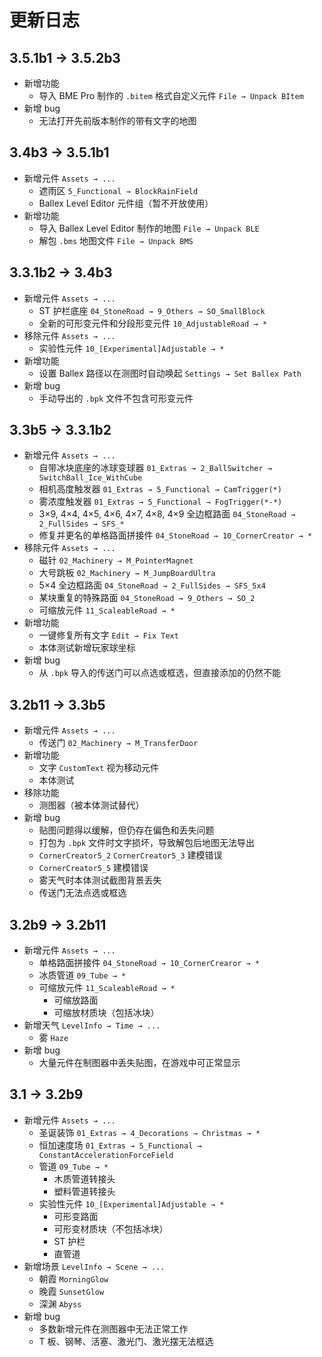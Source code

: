# 更新日志

## 3.5.1b1 → 3.5.2b3

- 新增功能
  - 导入 BME Pro 制作的 `.bitem` 格式自定义元件 `File → Unpack BItem`
- 新增 bug
  - 无法打开先前版本制作的带有文字的地图 <badge text="暂未修复" type="danger"/>

## 3.4b3 → 3.5.1b1

- 新增元件 `Assets → ...`
  - 遮雨区 `5_Functional → BlockRainField`
  - Ballex Level Editor 元件组（暂不开放使用）
- 新增功能
  - 导入 Ballex Level Editor 制作的地图 `File → Unpack BLE`
  - 解包 `.bms` 地图文件 `File → Unpack BMS`

## 3.3.1b2 → 3.4b3

- 新增元件 `Assets → ...`
  - ST 护栏底座 `04_StoneRoad → 9_Others → SO_SmallBlock`
  - 全新的可形变元件和分段形变元件 `10_AdjustableRoad → *`
- 移除元件 `Assets → ...`
  - 实验性元件 `10_[Experimental]Adjustable → *`
- 新增功能
  - 设置 Ballex 路径以在测图时自动唤起 `Settings → Set Ballex Path`
- 新增 bug
  - 手动导出的 `.bpk` 文件不包含可形变元件 <badge text="暂未修复" type="danger"/>

## 3.3b5 → 3.3.1b2

- 新增元件 `Assets → ...`
  - 自带冰块底座的冰球变球器 `01_Extras → 2_BallSwitcher → SwitchBall_Ice_WithCube`
  - 相机高度触发器 `01_Extras → 5_Functional → CamTrigger(*)`
  - 雾浓度触发器 `01_Extras → 5_Functional → FogTrigger(*-*)`
  - 3×9, 4×4, 4×5, 4×6, 4×7, 4×8, 4×9 全边框路面 `04_StoneRoad → 2_FullSides → SFS_*`
  - 修复并更名的单格路面拼接件 `04_StoneRoad → 10_CornerCreator → *`
- 移除元件 `Assets → ...`
  - 磁针 `02_Machinery → M_PointerMagnet`
  - 大号跳板 `02_Machinery → M_JumpBoardUltra`
  - 5×4 全边框路面 `04_StoneRoad → 2_FullSides → SFS_5x4`
  - 某块重复的特殊路面 `04_StoneRoad → 9_Others → SO_2`
  - 可缩放元件 `11_ScaleableRoad → *`
- 新增功能
  - 一键修复所有文字 `Edit → Fix Text`
  - 本体测试新增玩家球坐标
- 新增 bug
  - 从 `.bpk` 导入的传送门可以点选或框选，但直接添加的仍然不能 <badge text="暂未修复" type="danger"/>

## 3.2b11 → 3.3b5

- 新增元件 `Assets → ...`
  - 传送门 `02_Machinery → M_TransferDoor`
- 新增功能
  - 文字 `CustomText` 视为移动元件
  - 本体测试
- 移除功能
  - 测图器（被本体测试替代）
- 新增 bug
  - 贴图问题得以缓解，但仍存在偏色和丢失问题 <badge text="3.3.1b2"/>
  - 打包为 `.bpk` 文件时文字损坏，导致解包后地图无法导出 <badge text="3.3.1b2"/>
  - `CornerCreator5_2` `CornerCreator5_3` 建模错误 <badge text="3.3.1b2"/>
  - `CornerCreator5_5` 建模错误 <badge text="暂未修复" type="danger"/>
  - 雾天气时本体测试截图背景丢失 <badge text="3.3.1b2"/>
  - 传送门无法点选或框选 <badge text="3.3.1b2" type="warning"/>

## 3.2b9 → 3.2b11

- 新增元件 `Assets → ...`
  - 单格路面拼接件 `04_StoneRoad → 10_CornerCrearor → *`
  - 冰质管道 `09_Tube → *`
  - 可缩放元件 `11_ScaleableRoad → *`
    - 可缩放路面
    - 可缩放材质块（包括冰块）
- 新增天气 `LevelInfo → Time → ...`
  - 雾 `Haze`
- 新增 bug
  - 大量元件在制图器中丢失贴图，在游戏中可正常显示 <badge text="3.3.1b2"/>

## 3.1 → 3.2b9

- 新增元件 `Assets → ...`
  - 圣诞装饰 `01_Extras → 4_Decorations → Christmas → *`
  - 恒加速度场 `01_Extras → 5_Functional → ConstantAccelerationForceField`
  - 管道 `09_Tube → *`
    - 木质管道转接头
    - 塑料管道转接头
  - 实验性元件 `10_[Experimental]Adjustable → *`
    - 可形变路面
    - 可形变材质块（不包括冰块）
    - ST 护栏
    - 直管道
- 新增场景 `LevelInfo → Scene → ...`
  - 朝霞 `MorningGlow`
  - 晚霞 `SunsetGlow`
  - 深渊 `Abyss`
- 新增 bug
  - 多数新增元件在测图器中无法正常工作 <badge text="3.3b5"/>
  - T 板、钢琴、活塞、激光门、激光摆无法框选 <badge text="暂未修复" type="danger"/>
